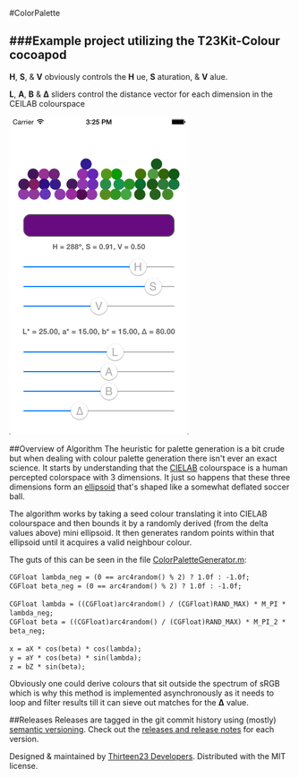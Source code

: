 #ColorPalette

###Example project utilizing the T23Kit-Colour cocoapod
-------------
**H**, **S**, & **V** obviously controls the **H** ue, **S** aturation, & **V** alue.

**L**, **A**, **B** & **∆** sliders control the distance vector for each dimension in the CEILAB colourspace

![Alt text](https://github.com/thirteen23/ColorPalette/blob/master/screen_shot.jpg)

##Overview of Algorithm
The heuristic for palette generation is a bit crude but when dealing with colour palette generation there isn't ever an exact science. It starts by understanding that the [CIELAB](http://en.wikipedia.org/wiki/Lab_color_space) colourspace is a human percepted colorspace with 3 dimensions. It just so happens that these three dimensions form an [ellipsoid](http://en.wikipedia.org/wiki/Ellipsoid) that's shaped like a somewhat deflated soccer ball.

The algorithm works by taking a seed colour translating it into CIELAB colourspace and then bounds it by a randomly derived (from the delta values above) mini ellipsoid. It then generates random points within that ellipsoid until it acquires a valid neighbour colour.

The guts of this can be seen in the file [ColorPaletteGenerator.m](https://github.com/thirteen23/ColorPalette/blob/master/ColorPalette/ColorPaletteGenerator.m):


    CGFloat lambda_neg = (0 == arc4random() % 2) ? 1.0f : -1.0f;
    CGFloat beta_neg = (0 == arc4random() % 2) ? 1.0f : -1.0f;
    
    CGFloat lambda = ((CGFloat)arc4random() / (CGFloat)RAND_MAX) * M_PI * lambda_neg;
    CGFloat beta = ((CGFloat)arc4random() / (CGFloat)RAND_MAX) * M_PI_2 * beta_neg;
    
    x = aX * cos(beta) * cos(lambda);
    y = aY * cos(beta) * sin(lambda);
    z = bZ * sin(beta);
    
Obviously one could derive colours that sit outside the spectrum of sRGB which is why this method is implemented asynchronously as it needs to loop and filter results till it can sieve out matches for the **∆** value.

##Releases
Releases are tagged in the git commit history using (mostly) [semantic versioning](http://semver.org). Check out the [releases and release notes](https://github.com/thirteen23/ColorPalette/blob/master/RELEASE) for each version.

Designed & maintained by [Thirteen23 Developers](mailto:dev@thirteen23.com). Distributed with the MIT license.
